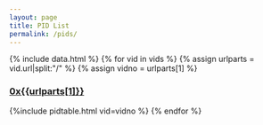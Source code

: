```yaml
---
layout: page
title: PID List
permalink: /pids/
---
```

{% include data.html %}
{% for vid in vids %}
  {% assign urlparts = vid.url|split:"/" %}
  {% assign vidno = urlparts[1] %}
  <h3><a href="{{vid.url}}">0x{{urlparts[1]}}</a></h3>
  {%include pidtable.html vid=vidno %}
{% endfor %}
